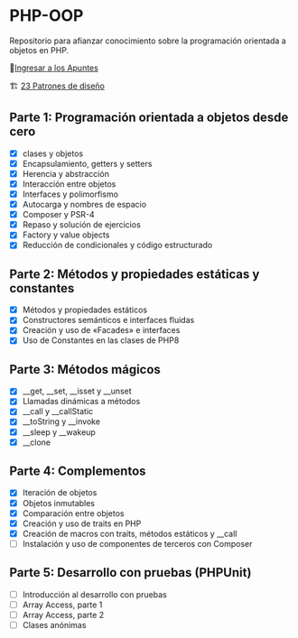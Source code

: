 # PHP-OOP

Repositorio para afianzar conocimiento sobre la programación orientada a objetos en PHP.

📝[Ingresar a los Apuntes](APUNTES.md)

🏗️ [23 Patrones de diseño](./23Patrones/README.md)

## Parte 1: Programación orientada a objetos desde cero

- [x] clases y objetos
- [x] Encapsulamiento, getters y setters
- [x] Herencia y abstracción
- [x] Interacción entre objetos
- [x] Interfaces y polimorfismo
- [x] Autocarga y nombres de espacio
- [x] Composer y PSR-4
- [x] Repaso y solución de ejercicios
- [x] Factory y value objects
- [x] Reducción de condicionales y código estructurado

## Parte 2: Métodos y propiedades estáticas y constantes

- [x] Métodos y propiedades estáticos
- [x] Constructores semánticos e interfaces fluidas
- [x] Creación y uso de «Facades» e interfaces
- [x] Uso de Constantes en las clases de PHP8

## Parte 3: Métodos mágicos

- [x] __get, __set, __isset y __unset
- [x] Llamadas dinámicas a métodos
- [x] __call y __callStatic
- [x] __toString y __invoke
- [x] __sleep y __wakeup
- [x] __clone

## Parte 4: Complementos

- [X] Iteración de objetos
- [X] Objetos inmutables
- [x] Comparación entre objetos
- [x] Creación y uso de traits en PHP
- [x] Creación de macros con traits, métodos estáticos y __call
- [ ] Instalación y uso de componentes de terceros con Composer

## Parte 5: Desarrollo con pruebas (PHPUnit)

- [ ] Introducción al desarrollo con pruebas
- [ ] Array Access, parte 1
- [ ] Array Access, parte 2
- [ ] Clases anónimas